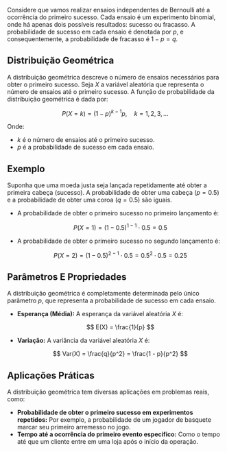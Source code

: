 Considere que vamos realizar ensaios independentes de Bernoulli até a ocorrência do primeiro sucesso. Cada ensaio é um experimento binomial, onde há apenas dois possíveis resultados: sucesso ou fracasso. A probabilidade de sucesso em cada ensaio é denotada por $p$, e consequentemente, a probabilidade de fracasso é $1 - p = q$.

## Distribuição Geométrica

A distribuição geométrica descreve o número de ensaios necessários para obter o primeiro sucesso. Seja $X$ a variável aleatória que representa o número de ensaios até o primeiro sucesso. A função de probabilidade da distribuição geométrica é dada por:

$$
P(X = k) = (1 - p)^{k-1}p, \quad k = 1, 2, 3, \ldots
$$

Onde:

- $k$ é o número de ensaios até o primeiro sucesso.
- $p$ é a probabilidade de sucesso em cada ensaio.

## Exemplo

Suponha que uma moeda justa seja lançada repetidamente até obter a primeira cabeça (sucesso). A probabilidade de obter uma cabeça ($p = 0.5$) e a probabilidade de obter uma coroa ($q = 0.5$) são iguais.

- A probabilidade de obter o primeiro sucesso no primeiro lançamento é:

  $$
  P(X = 1) = (1 - 0.5)^{1-1} \cdot 0.5 = 0.5
  $$

- A probabilidade de obter o primeiro sucesso no segundo lançamento é:

  $$
  P(X = 2) = (1 - 0.5)^{2-1} \cdot 0.5 = 0.5^2 \cdot 0.5 = 0.25
  $$

## Parâmetros E Propriedades

A distribuição geométrica é completamente determinada pelo único parâmetro $p$, que representa a probabilidade de sucesso em cada ensaio.

- **Esperança (Média):** A esperança da variável aleatória $X$ é:

  $$
  E(X) = \frac{1}{p}
  $$

- **Variação:** A variância da variável aleatória $X$ é:

  $$
  Var(X) = \frac{q}{p^2} = \frac{1 - p}{p^2}
  $$

## Aplicações Práticas

A distribuição geométrica tem diversas aplicações em problemas reais, como:

- **Probabilidade de obter o primeiro sucesso em experimentos repetidos:** Por exemplo, a probabilidade de um jogador de basquete marcar seu primeiro arremesso no jogo.
- **Tempo até a ocorrência do primeiro evento específico:** Como o tempo até que um cliente entre em uma loja após o início da operação.
